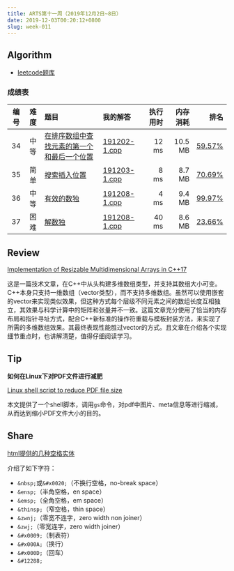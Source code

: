 ```yaml
---
title: ARTS第十一周（2019年12月2日~8日）
date: 2019-12-03T00:20:12+0800
slug: week-011
---
```


## Algorithm

* [leetcode题库](https://leetcode-cn.com/problemset/all/)

### 成绩表

| 编号 | 难度 | 题目 | 我的解答 | 执行用时 | 内存消耗 | 排名 |
|:----:|:----:|:-----|:---------|---------:|---------:|-----:|
| 34 | 中等 | [在排序数组中查找元素的第一个和最后一个位置](https://leetcode-cn.com/problems/find-first-and-last-position-of-element-in-sorted-array/) | [191202-1.cpp](https://github.com/yanlinlin82/leetcode/blob/master/00034_find-first-and-last-position-of-element-in-sorted-array/191202-1.cpp) | 12 ms | 10.5 MB | [59.57%](https://leetcode-cn.com/submissions/detail/38686320/) |
| 35 | 简单 | [搜索插入位置](https://leetcode-cn.com/problems/search-insert-position/) | [191203-1.cpp](https://github.com/yanlinlin82/leetcode/blob/master/00035_search-insert-position/191203-1.cpp) | 8 ms | 8.7 MB | [70.69%](https://leetcode-cn.com/submissions/detail/38687381/) |
| 36 | 中等 | [有效的数独](https://leetcode-cn.com/problems/valid-sudoku/) | [191208-1.cpp](https://github.com/yanlinlin82/leetcode/blob/master/00036_valid-sudoku/191208-1.cpp) | 4 ms | 9.4 MB | [99.97%](https://leetcode-cn.com/submissions/detail/39343183/) |
| 37 | 困难 | [解数独](https://leetcode-cn.com/problems/sudoku-solver/) | [191208-1.cpp](https://github.com/yanlinlin82/leetcode/blob/master/00037_sudoku-solver/191208-1.cpp) | 40 ms | 8.6 MB | [23.66%](https://leetcode-cn.com/submissions/detail/39348102/) |

## Review

[Implementation of Resizable Multidimensional Arrays in C++17](https://www.codeproject.com/Articles/5250544/Implementation-of-Resizable-Multidimensional-Array)

这是一篇技术文章，在C++中从头构建多维数组类型，并支持其数组大小可变。C++本身只支持一维数组（vector类型），而不支持多维数组。虽然可以使用嵌套的vector来实现类似效果，但这种方式每个层级不同元素之间的数组长度互相独立，其效果与科学计算中的矩阵和张量并不一致。这篇文章充分使用了恰当的内存布局和指针寻址方式，配合C++新标准的操作符重载与模板封装方法，来实现了所需的多维数组效果。其最终表现性能胜过vector的方式。且文章在介绍各个实现细节重点时，也讲解清楚，值得仔细阅读学习。

## Tip

**如何在Linux下对PDF文件进行减肥**

[Linux shell script to reduce PDF file size](https://bash.cyberciti.biz/file-management/linux-shell-script-to-reduce-pdf-file-size/)

本文提供了一个shell脚本，调用`gs`命令，对pdf中图片、meta信息等进行缩减，从而达到缩小PDF文件大小的目的。

## Share

[html提供的几种空格实体](https://github.com/haizlin/fe-interview/issues/293#issuecomment-559651206)

介绍了如下字符：

* `&nbsp;`或`&#x0020;`（不换行空格，no-break space）
* `&ensp;`（半角空格，en space）
* `&emsp;`（全角空格，em space）
* `&thinsp;`（窄空格，thin space）
* `&zwnj;`（零宽不连字，zero width non joiner）
* `&zwj;`（零宽连字，zero width joiner）
* `&#x0009;`（制表符）
* `&#x000A;`（换行）
* `&#x000D;`（回车）
* `&#12288;`
